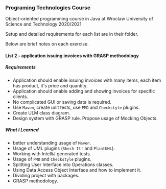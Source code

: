 ### Programing Technologies Course
Object-oriented programming course in Java at Wroclaw University of Science and Technology
2020/2021


Setup and detailed requirements for each list are in their folder.

Below are brief notes on each exercise.

#### List 2 -  application issuing invoices with GRASP methodology
##### Requirements
* Application should enable issuing invoices with many items, each item has product, it's price and quantity.
* Application should enable adding and showing invoices for specific clients.
* No complicated GUI or saving data is required.
* Use `Maven`, create unit tests, use `PMD` and `Checkstyle` plugins.
* Create ULM class diagram.
* Design system with GRASP rule. Propose usage of Mocking Objects.

##### What I Learned
* better understanding usage of `Maven`.
* Usage of UML plugins (`Skech It!` and `PlantUML`).
* Working with IntelliJ generated tests.
* Usage of `PMD` and `Checkstyle` plugins.
* Splitting User Interface into Operations classes. 
* Using Data Access Object Interface and how to implement it.
* Dividing project with packages.
* GRASP methodology.

